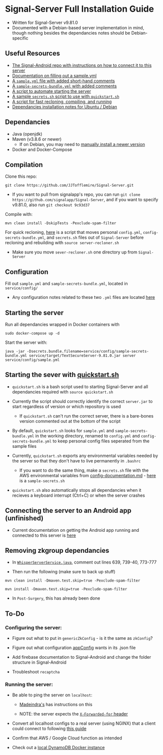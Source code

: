 # Signal-Server Full Installation Guide

- Written for Signal-Server v9.81.0
- Documented with a Debian-based server implementation in mind, though nothing besides the dependancies notes should be Debian-specific

## Useful Resources

- [The Signal-Android repo with instructions on how to connect it to this server](https://github.com/JJTofflemire/Signal-Android)
- [Documentation on filling out a sample.yml](config-documentation.md)
- [A `sample.yml` file with added short-hand comments](documented-sample.yml)
- [A `sample-secrets-bundle.yml` with added comments](documented-sample-secrets-bundle.yml)
- [A script to automate starting the server](quickstart.sh)
- [A sample `secrets.sh` script to use with `quickstart.sh`](sample-secrets.sh)
- [A script for fast recloning, compiling, and running](server-recloner.sh)
- [Dependancies installation notes for Ubuntu / Debian](dependancies.md)

## Dependancies

- Java (openjdk)
- Maven (v3.8.6 or newer)
  - If on Debian, you may need to [manually install a newer version](dependancies.md)
- Docker and Docker-Compose

## Compilation

Clone this repo:

```
git clone https://github.com/JJTofflemire/Signal-Server.git
```

- If you want to pull from signalapp's repo, you can run `git clone https://github.com/signalapp/Signal-Server`, and if you want to specify v9.81.0, also run `git checkout 9c93d37`

Compile with:

```
mvn clean install -DskipTests -Pexclude-spam-filter
```

For quick recloning, [here](server-recloner.sh) is a script that moves personal `config.yml`, `config-secrets-bundle.yml`, and `secrets.sh` files out of `Signal-Server` before recloning and rebuilding with `source server-recloner.sh`

- Make sure you move `sever-recloner.sh` one directory up from `Signal-Server`

## Configuration

Fill out `sample.yml` and `sample-secrets-bundle.yml`, located in `service/config/`

- Any configuration notes related to these two `.yml` files are located [here](config-documentation.md)

## Starting the server

Run all dependancies wrapped in Docker containers with

```
sudo docker-compose up -d
```

Start the server with:

``` 
java -jar -Dsecrets.bundle.filename=service/config/sample-secrets-bundle.yml service/target/TextSecureServer-9.81.0.jar server service/config/sample.yml
```

## Starting the sever with [quickstart.sh](quickstart.sh)

- `quickstart.sh` is a bash script used to starting Signal-Server and all dependancies required with `source quickstart.sh`

- Currently the script should correctly identify the correct `server.jar` to start regardless of version or which repository is used

  - If `quickstart.sh` can't run the correct server, there is a bare-bones version commented out at the bottom of the script

- By default, `quickstart.sh` looks for `sample.yml` and `sample-secrets-bundle.yml` in the working directory, renamed to `config.yml` and `config-secrets-bundle.yml` to keep personal config files seperated from the sample files

- Currently, `quickstart.sh` exports any environmental variables needed by the server so that they don't have to live permanently in `.bashrc`

  - If you want to do the same thing, make a `secrets.sh` file with the AWS environmental variables from [config-documentation.md](config-documentation.md#aws-iam-configuration) - [here](sample-secrets.sh) is a `sample-secrets.sh`
  
- `quickstart.sh` also automatically stops all dependancies when it recieves a keyboard interrupt (Ctrl+C) or when the server crashes

## Connecting the server to an Android app (unfinished)

- Current documentation on getting the Android app running and connected to this server is [here](https://github.com/JJTofflemire/Signal-Android)

## Removing zkgroup dependancies

- In [`WhisperServerService.java`](service/src/main/java/org/whispersystems/textsecuregcm/WhisperServerService.java), comment out lines 639, 739-40, 773-777

- Then run the following (make sure to back up stuff)

```
mvn clean install -Dmaven.test.skip=true -Pexclude-spam-filter

mvn install -Dmaven.test.skip=true -Pexclude-spam-filter
```

- In `Post-Surgery`, this has already been done

## To-Do

### Configuring the server:

- Figure out what to put in `genericZkConfig` - is it the same as `zkConfig`?

- Figure out what configuration [appConfig](config-documentation.md#aws-appconfig) wants in its .json file

- Add firebase documentation to Signal-Android and change the folder structure in Signal-Android

- Troubleshoot `recaptcha`

### Running the server:

- Be able to ping the server on `localhost`:

  - [Madeindra's](https://github.com/madeindra/signal-setup-guide/tree/master/signal-android) has instructions on this

  - NOTE: the server expects the [`X-Forwarded-for` header](https://github.com/madeindra/signal-setup-guide/tree/master/signal-server-4.xx#proxy)

- Convert all localhost configs to a real server (using NGINX) that a client could connect to following [this guide](https://github.com/madeindra/signal-setup-guide/tree/master/signal-server-2.92)

- Confirm that AWS / Google Cloud function as intended

- Check out a [local DynamoDB Docker instance](https://github.com/madeindra/signal-setup-guide/blob/master/signal-server-5.xx/docker-compose.yml)